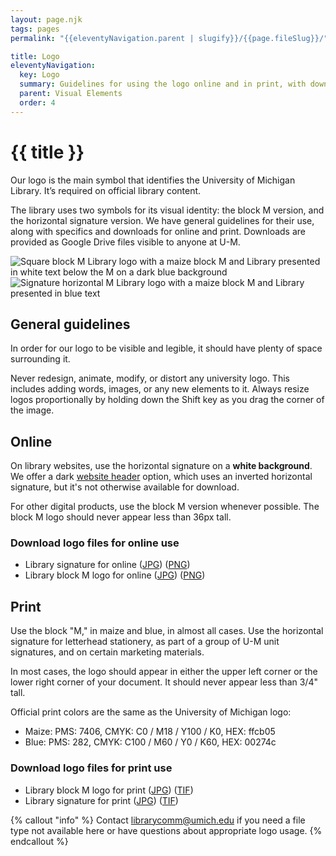 ```yaml
---
layout: page.njk
tags: pages
permalink: "{{eleventyNavigation.parent | slugify}}/{{page.fileSlug}}/"

title: Logo
eleventyNavigation:
  key: Logo
  summary: Guidelines for using the logo online and in print, with downloadable files.
  parent: Visual Elements
  order: 4
---
```


# {{ title }}

Our logo is the main symbol that identifies the University of Michigan Library. It’s required on official library content.

The library uses two symbols for its visual identity: the block M version, and the horizontal signature version. We have general guidelines for their use, along with specifics and downloads for online and print. Downloads are provided as Google Drive files visible to anyone at U-M.

 <img src="https://assets.codepen.io/t-1120/MLibrary_block_M.png?format=auto" alt="Square block M Library logo with a maize block M and Library presented in white text below the M on a dark blue background"><img src="https://assets.codepen.io/t-1120/MLibrary_signature.png?format=auto" alt="Signature horizontal M Library logo with a maize block M and Library presented in blue text">

## General guidelines

In order for our logo to be visible and legible, it should have plenty of space surrounding it.

Never redesign, animate, modify, or distort any university logo. This includes adding words, images, or any new elements to it. Always resize logos proportionally by holding down the Shift key as you drag the corner of the image.

## Online

On library websites, use the horizontal signature on a **white background**.  We offer a dark [website header](/resuable-designs/website-header/) option, which uses an inverted horizontal signature, but it's not otherwise available for download.

For other digital products, use the block M version whenever possible. The block M logo should never appear less than 36px tall.

### Download logo files for online use

* Library signature for online ([JPG](https://drive.google.com/file/d/1rKncNfO1Q3qQS_78qFxlo817XiFPMPCG/view?usp=sharing)) ([PNG](https://drive.google.com/file/d/1_FBZFKuBLwsbSQtqb12Qf42tgnnxJJVm/view?usp=sharing))  
* Library block M logo for online ([JPG](https://drive.google.com/file/d/1F33xMz-dX_gLhFqkOqZ9hO2JOt8t1ROP/view?usp=sharing)) ([PNG](https://drive.google.com/file/d/10gA3TFWYi_aH3gKXrY6bDdzxUh6ezKdk/view?usp=sharing))

## Print

Use the block "M," in maize and blue, in almost all cases. Use the horizontal signature for letterhead stationery, as part of a group of U-M unit signatures, and on certain marketing materials.

In most cases, the logo should appear in either the upper left corner or the lower right corner of your document. It should never appear less than 3/4" tall.

Official print colors are the same as the University of Michigan logo:

* Maize: PMS: 7406,  CMYK: C0 / M18 / Y100 / K0,  HEX: ffcb05
* Blue: PMS: 282,  CMYK: C100 / M60 / Y0 / K60,  HEX: 00274c

### Download logo files for print use

* Library block M logo for print ([JPG](https://drive.google.com/file/d/1qh1cpNkkkVQZxdqgOFbXsc_Of3asP-cC/view?usp=sharing)) ([TIF](https://drive.google.com/file/d/1LHNZDRuq9TS3BPBAvxd5yXFUPdMAdOXt/view?usp=sharing))
* Library signature for print ([JPG](https://drive.google.com/file/d/1O2v35zaUI4scmlZzqrUzjoRkw7WgsVwu/view?usp=sharing)) ([TIF](https://drive.google.com/file/d/11G15ODwPWCEvZelZUmhKpu1vtGoMiXXX/view?usp=sharing))

{% callout "info" %}
Contact librarycomm@umich.edu if you need a file type not available here or have questions about appropriate logo usage.
{% endcallout %}
